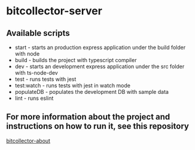 # bitcollector-server

## Available scripts
- start - starts an production express application under the build folder with node
- build - builds the project with typescript compiler
- dev - starts an development express application under the src folder with ts-node-dev
- test - runs tests with jest
- test:watch - runs tests with jest in watch mode
- populateDB - populates the development DB with sample data
- lint - runs eslint

## For more information about the project and instructions on how to run it, see this repository
[bitcollector-about](https://github.com/Averagess/bitcollector-about)
